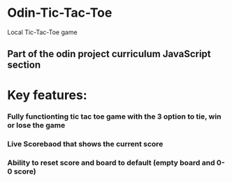 # Odin-Tic-Tac-Toe
Local Tic-Tac-Toe game

## Part of the odin project curriculum JavaScript section

# Key features:

### Fully functionting tic tac toe game with the 3 option to tie, win or lose the game 

### Live Scorebaod that shows the current score

### Ability to reset score and board to default (empty board and 0-0 score)
